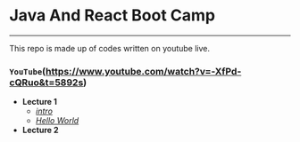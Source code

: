 # Java And React Boot Camp 
---
This repo is made up of codes written on youtube live.

### `YouTube`(https://www.youtube.com/watch?v=-XfPd-cQRuo&t=5892s)
 - **Lecture 1**
	 - [*intro*](https://github.com/huseyinidin/KodlamaioJava2022/tree/main/week1/intro/src/intro)
	 - [*Hello World*](https://github.com/huseyinidin/KodlamaioJava2022/tree/main/week1/helloWorld/src/helloWorld)
 - **Lecture 2**
	